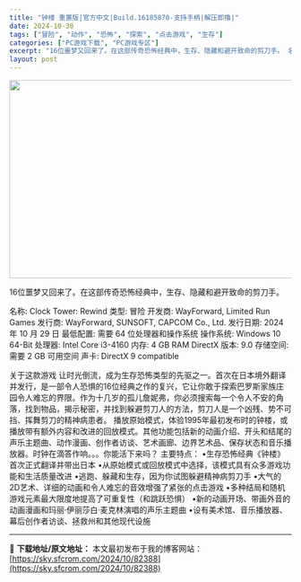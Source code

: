 ```yaml
---
title: "钟楼 重置版|官方中文|Build.16185870-支持手柄|解压即撸|"
date: 2024-10-30
tags: ["冒险", "动作", "恐怖", "探索", "点击游戏", "生存"]
categories: ["PC游戏下载", "PC游戏专区"]
excerpt: "16位噩梦又回来了。在这部传奇恐怖经典中，生存、隐藏和避开致命的剪刀手。 名称: Clock Tower: Rewind 类型: 冒险 开发商: WayForward, Limited Run Games 发行商: WayForward, SUNSOFT, CAPCOM Co., Ltd. 发行日期&hellip;"
layout: post
---
```


<img class="aligncenter size-full wp-image-82386" src="https://sky.sfcrom.com/wp-content/uploads/2024/10/2024103015243428.webp" alt="" width="616" height="353" />

16位噩梦又回来了。在这部传奇恐怖经典中，生存、隐藏和避开致命的剪刀手。

名称: Clock Tower: Rewind
类型: 冒险
开发商: WayForward, Limited Run Games
发行商: WayForward, SUNSOFT, CAPCOM Co., Ltd.
发行日期: 2024 年 10 月 29 日
最低配置:
需要 64 位处理器和操作系统
操作系统: Windows 10 64-Bit
处理器: Intel Core i3-4160
内存: 4 GB RAM
DirectX 版本: 9.0
存储空间: 需要 2 GB 可用空间
声卡: DirectX 9 compatible

关于这款游戏
让时光倒流，成为生存恐怖类型的先驱之一。首次在日本境外翻译并发行，是一部令人恐惧的16位经典之作的复兴，它让你敢于探索巴罗斯家族庄园令人难忘的界限。作为十几岁的孤儿詹妮弗，你必须搜索每一个令人不安的角落，找到物品，揭示秘密，并找到躲避剪刀人的方法，剪刀人是一个凶残、势不可挡、挥舞剪刀的精神病患者。
播放原始模式，体验1995年最初发布时的钟楼，或播放带有额外内容和改进的回放模式。其他功能包括新的动画介绍、开头和结尾的声乐主题曲、动作漫画、创作者访谈、艺术画廊、边界艺术品、保存状态和音乐播放器。时钟在滴答作响。。。你能活下来吗？
主要特点：
•生存恐怖经典《钟楼》首次正式翻译并带出日本
•从原始模式或回放模式中选择，该模式具有众多游戏功能和生活质量改进
•逃跑、躲藏和生存，因为你试图躲避精神病剪刀手
•大气的2D艺术、详细的动画和令人难忘的音效增强了紧张的点击游戏
•多种结局和随机游戏元素最大限度地提高了可重复性（和跳跃恐惧）
•新的动画开场、带画外音的动画漫画和玛丽·伊丽莎白·麦克林演唱的声乐主题曲
•设有美术馆、音乐播放器、幕后创作者访谈、拯救州和其他现代设施

---
📖 **下载地址/原文地址：** 本文最初发布于我的博客网站：[https://sky.sfcrom.com/2024/10/82388](https://sky.sfcrom.com/2024/10/82388)
